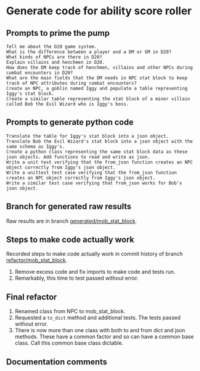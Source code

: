 # Generate code for ability score roller

## Prompts to prime the pump

    Tell me about the D20 game system.
    What is the difference between a player and a DM or GM in D20?
    What kinds of NPCs are there in D20?
    Explain villains and henchmen in D20.
    How does the DM keep track of henchmen, villains and other NPCs during combat encounters in D20?
    What are the main fields that the DM needs in NPC stat block to keep track of NPC attributes during combat encounters?
    Create an NPC, a goblin named Iggy and populate a table representing Iggy's stat block.
    Create a similar table representing the stat block of a minor villain called Bob the Evil Wizard who is Iggy's boss.

## Prompts to generate python code

    Translate the table for Iggy's stat block into a json object.
    Translate Bob the Evil Wizard's stat block into a json object with the same schema as Iggy's.
    Create a python class representing the same stat block data as these json objects. Add functions to read and write as json.
    Write a unit test verifying that the from_json function creates an NPC object correctly from Iggy's json object.
    Write a unittest test case verifying that the from_json function creates an NPC object correctly from Iggy's json object.
    Write a similar test case verifying that from_json works for Bob's json object.

## Branch for generated raw results

Raw results are in branch [generated/mob_stat_block](https://github.com/newexo/d20-ai/tree/generated/mob_stat_block).

## Steps to make code actually work

Recorded steps to make code actually work in commit history of branch [refactor/mob_stat_block](https://github.com/newexo/d20-ai/tree/refactor/mob_stat_block).

1. Remove excess code and fix imports to make code and tests run.
2. Remarkably, this time to test passed without error.

## Final refactor

1. Renamed class from NPC to mob_stat_block.
2. Requested a `to_dict` method and additional tests. The tests passed without error.
3. There is now more than one class with both to and from dict and json methods. These have a common factor and so can
have a common base class. Call this common base class dictable.

## Documentation comments

